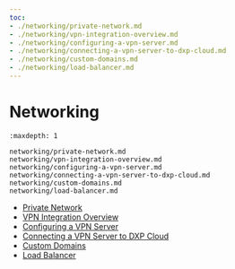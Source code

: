 ```yaml
---
toc:
- ./networking/private-network.md
- ./networking/vpn-integration-overview.md
- ./networking/configuring-a-vpn-server.md
- ./networking/connecting-a-vpn-server-to-dxp-cloud.md
- ./networking/custom-domains.md
- ./networking/load-balancer.md
---
```

# Networking

```{toctree}
:maxdepth: 1

networking/private-network.md
networking/vpn-integration-overview.md
networking/configuring-a-vpn-server.md
networking/connecting-a-vpn-server-to-dxp-cloud.md
networking/custom-domains.md
networking/load-balancer.md
```

- [Private Network](./networking/private-network.md)
- [VPN Integration Overview](./networking/vpn-integration-overview.md)
- [Configuring a VPN Server](./networking/configuring-a-vpn-server.md)
- [Connecting a VPN Server to DXP Cloud](./networking/connecting-a-vpn-server-to-dxp-cloud.md)
- [Custom Domains](./networking/custom-domains.md)
- [Load Balancer](./networking/load-balancer.md)

